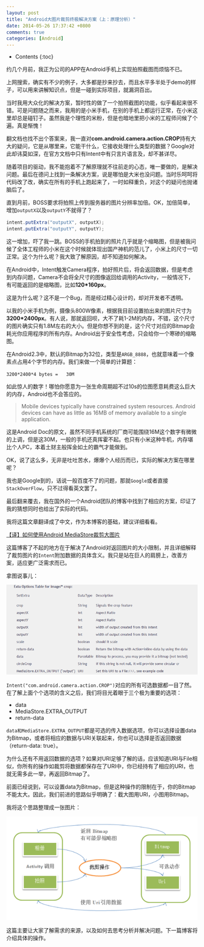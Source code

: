 ```yaml
---
layout: post
title: "Android大图片裁剪终极解决方案（上：原理分析）"
date: 2014-05-26 17:37:42 +0800
comments: true
categories: [Android]
---
```


* Contents
{:toc}

约几个月前，我正为公司的APP在Android手机上实现拍照截图而烦恼不已。

上网搜索，确实有不少的例子，大多都是抄来抄去，而且水平多半处于demo的样子，可以用来讲解知识点，但是一碰到实际项目，就漏洞百出。

当时我用大众化的解决方案，暂时性的做了一个拍照截图的功能，似乎看起来很不错。可是问题随之而来，我用的是小米手机，在别的手机上都运行正常，在小米这里却总是碰钉子。虽然我是个理性的米粉，但是也暗地里把小米的工程师问候了个遍。真是惭愧！

翻文档也找不出个答案来，我一直对**com.android.camera.action.CROP**持有大大的疑问，它是从哪里来，它能干什么，它接收处理什么类型的数据？Google对此却讳莫如深，在官方文档中只有Intent中有只言片语言及，却不甚详尽。

随着项目的驱动，我不能抱着不了解原理就不往前走的心态，唯一要做的，是解决问题。最后在德问上找到一条解决方案，说是哪怕是大米也没问题。当时乐呵呵将代码改了改，确实在所有的手机上跑起来了，一时如释重负，对这个的疑问也抛诸脑后了。

直到月前，BOSS要求将拍照上传到服务器的图片分辨率加倍。OK，加倍简单，增加``outputX``以及``outputY``不就得了？

```java
intent.putExtra("outputX", outputX);
intent.putExtra("outputY", outputY);
```

这一增加，吓了我一跳。BOSS的手机拍到的照片几乎就是个缩略图，但是被我问候了全体工程师的小米在这个时候就体现出国产神机的范儿了，小米上的尺寸一切正常。这个为什么呢？我大致了解原因，却不知道如何解决。

在Android中，Intent触发Camera程序，拍好照片后，将会返回数据，但是考虑到内存问题，Camera不会将全尺寸的图像返回给调用的Activity，一般情况下，有可能返回的是缩略图，比如**120*160px**。

这是为什么呢？这不是一个Bug，而是经过精心设计的，却对开发者不透明。

以我的小米手机为例，摄像头800W像素，根据我目前设置拍出来的图片尺寸为**3200*2400px**。有人说，那就返回呗，大不了耗1-2M的内存，不错，这个尺寸的图片确实只有1.8M左右的大小。但是你想不到的是，这个尺寸对应的Bitmap会耗光你应用程序的所有内存。Android出于安全性考虑，只会给你一个寒碜的缩略图。

在Android2.3中，默认的Bitmap为32位，类型是``ARGB_8888``，也就意味着一个像素点占用4个字节的内存。我们来做一个简单的计算题：

`` 3200*2400*4 bytes =   30M ``

如此惊人的数字！哪怕你愿意为一张生命周期超不过10s的位图愿意耗费这么巨大的内存，Android也不会答应的。

> Mobile devices typically have constrained system resources. 
> Android devices can have as little as 16MB of memory available to a single application.

这是Android Doc的原文，虽然不同手机系统的厂商可能围绕16M这个数字有微微的上调，但是这30M，一般的手机还真挥霍不起。也只有小米这种牛机，内存堪比个人PC，本着土财主般挥金如土的霸气才能做到。

OK，说了这么多，无非是吐吐苦水，爆爆个人经历而已，实际的解决方案在哪里呢？

我也是Google到的，话说一般百度不了的问题，那就``Google``或者直接``StackOverFlow``，只不过得看英文罢了。

最后翻来覆去，我在国外的一个Android团队的博客中找到了相应的方案，印证了我的猜想同时也给出了实际的代码。

我将这篇文章翻译成了中文，作为本博客的基础，建议详细看看。

[【译】如何使用Android MediaStore裁剪大图片][1]

这篇博客了不起的地方在于解决了Android对返回图片的大小限制，并且详细解释了裁剪图片的``Intent``附加数据的具体含义。我只是站在巨人的肩膀上，改善方案，适应更广泛需求而已。

拿图说事儿：

![Intent Options][2]

``Intent("com.android.camera.action.CROP")``对应的所有可选数据都一目了然。在了解上面个个选项的含义之后，我们将目光着眼于三个极为重要的选项：

- data
- MediaStore.EXTRA_OUTPUT
- return-data

``data和MediaStore.EXTRA_OUTPUT``都是可选的传入数据选项，你可以选择设置data为Bitmap，或者将相应的数据与URI关联起来，你也可以选择是否返回数据（return-data: true）。

为什么还有不用返回数据的选项？如果对URI足够了解的话，应该知道URI与File相似，你所有的操作如裁剪将数据都保存在了URI中，你已经持有了相应的URI，也就无需多此一举，再返回Bitmap了。

前面已经说到，可以设置data为Bitmap，但是这种操作的限制在于，你的Bitmap不能太大。因此，我们前进的思路似乎明确了：截大图用URI，小图用Bitmap。

我将这个思路整理成一张图片：

![idea][3]

这篇主要让大家了解需求的来源，以及如何去思考分析并解决问题。下一篇博客将介绍具体的操作。

[1]: http://my.oschina.net/ryanhoo/blog/86843
[2]: /images/blog/android/144805_wCcI_245415.png
[3]: /images/blog/android/151831_7gRC_245415.png
